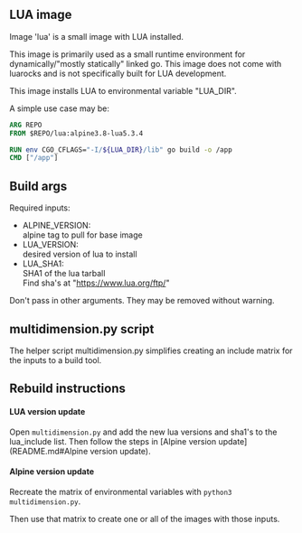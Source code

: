 ## LUA image

Image 'lua' is a small image with LUA installed.

This image is primarily used as a small runtime environment for dynamically/"mostly statically" linked go.
This image does not come with luarocks and is not specifically built for LUA development.

This image installs LUA to environmental variable "LUA_DIR".

A simple use case may be:
```Dockerfile
ARG REPO
FROM $REPO/lua:alpine3.8-lua5.3.4

RUN env CGO_CFLAGS="-I/${LUA_DIR}/lib" go build -o /app
CMD ["/app"]
```

## Build args
Required inputs:
* ALPINE_VERSION:   
  alpine tag to pull for base image
* LUA_VERSION:   
  desired version of lua to install
* LUA_SHA1:  
  SHA1 of the lua tarball  
  Find sha's at "https://www.lua.org/ftp/"

Don't pass in other arguments. They may be removed without warning.

## multidimension.py script
The helper script multidimension.py simplifies creating an include matrix for the inputs to a build tool.

## Rebuild instructions

#### LUA version update
Open `multidimension.py` and add the new lua versions and sha1's to the lua_include list.
Then follow the steps in [Alpine version update](README.md#Alpine version update).

#### Alpine version update
Recreate the matrix of environmental variables with `python3 multidimension.py`.

Then use that matrix to create one or all of the images with those inputs.
